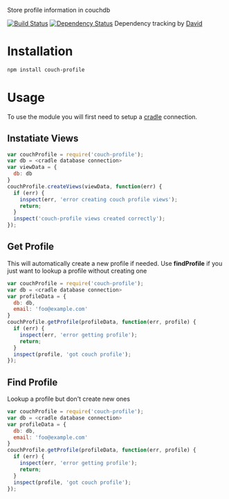 Store profile information in couchdb

[![Build Status](https://travis-ci.org/nisaacson/couch-profile.png)](https://travis-ci.org/nisaacson/couch-profile)
[![Dependency Status](https://david-dm.org/nisaacson/couch-profile/status.png)](https://david-dm.org/nisaacson/couch-profile)
Dependency tracking by [David](https://david-dm.org/)


# Installation
```bash
npm install couch-profile
```

# Usage
To use the module you will first need to setup a [cradle](https://github.com/cloudhead/cradle) connection.

## Instatiate Views
```javascript
var couchProfile = require('couch-profile');
var db = <cradle database connection>
var viewData = {
  db: db
}
couchProfile.createViews(viewData, function(err) {
  if (err) {
    inspect(err, 'error creating couch profile views');
    return;
  }
  inspect('couch-profile views created correctly');
});
```


## Get Profile
This will automatically create a new profile if needed. Use **findProfile** if you just want to lookup a profile without creating one
```javascript
var couchProfile = require('couch-profile');
var db = <cradle database connection>
var profileData = {
  db: db,
  email: 'foo@example.com'
}
couchProfile.getProfile(profileData, function(err, profile) {
  if (err) {
    inspect(err, 'error getting profile');
    return;
  }
  inspect(profile, 'got couch profile');
});
```


## Find Profile
Lookup a profile but don't create new ones
```javascript
var couchProfile = require('couch-profile');
var db = <cradle database connection>
var profileData = {
  db: db,
  email: 'foo@example.com'
}
couchProfile.getProfile(profileData, function(err, profile) {
  if (err) {
    inspect(err, 'error getting profile');
    return;
  }
  inspect(profile, 'got couch profile');
});
```
